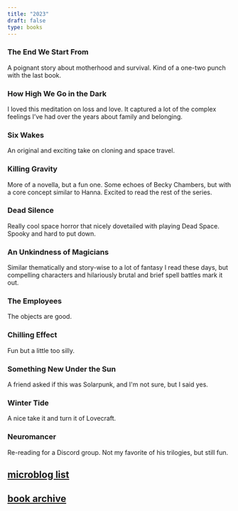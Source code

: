 ```yaml
--- 
title: "2023" 
draft: false 
type: books 
---
```


### The End We Start From ###

A poignant story about motherhood and survival. Kind of a one-two punch with the last book.

### How High We Go in the Dark ###

I loved this meditation on loss and love. It captured a lot of the complex feelings I’ve had over the years about family and belonging.

### Six Wakes ###

An original and exciting take on cloning and space travel.

### Killing Gravity ###

More of a novella, but a fun one. Some echoes of Becky Chambers, but with a core concept similar to Hanna. Excited to read the rest of the series.

### Dead Silence ###

Really cool space horror that nicely dovetailed with playing Dead Space. Spooky and hard to put down.

### An Unkindness of Magicians

Similar thematically and story-wise to a lot of fantasy I read these days, but compelling characters and hilariously brutal and brief spell battles mark it out.

### The Employees

The objects are good.

### Chilling Effect

Fun but a little too silly.

### ‌Something New Under the Sun

A friend asked if this was Solarpunk, and I'm not sure, but I said yes.

### Winter Tide

A nice take it and turn it of Lovecraft.

### Neuromancer

Re-reading for a Discord group. Not my favorite of his trilogies, but still fun.

## [microblog list](https://micro.brookshelley.com/2023/01/01/bookgoals.html)
## [book archive](/bookarchive)